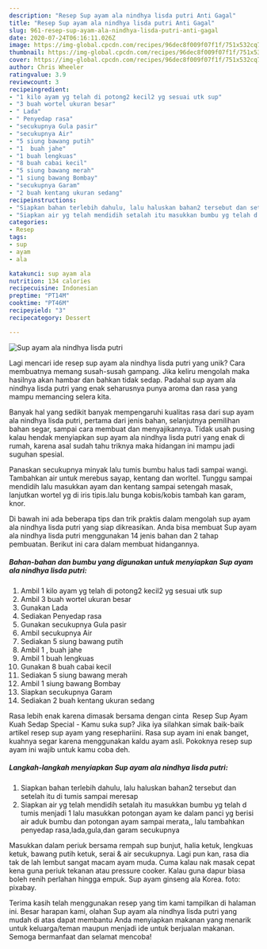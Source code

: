 ```yaml
---
description: "Resep Sup ayam ala nindhya lisda putri Anti Gagal"
title: "Resep Sup ayam ala nindhya lisda putri Anti Gagal"
slug: 961-resep-sup-ayam-ala-nindhya-lisda-putri-anti-gagal
date: 2020-07-24T06:16:11.026Z
image: https://img-global.cpcdn.com/recipes/96dec8f009f07f1f/751x532cq70/sup-ayam-ala-nindhya-lisda-putri-foto-resep-utama.jpg
thumbnail: https://img-global.cpcdn.com/recipes/96dec8f009f07f1f/751x532cq70/sup-ayam-ala-nindhya-lisda-putri-foto-resep-utama.jpg
cover: https://img-global.cpcdn.com/recipes/96dec8f009f07f1f/751x532cq70/sup-ayam-ala-nindhya-lisda-putri-foto-resep-utama.jpg
author: Chris Wheeler
ratingvalue: 3.9
reviewcount: 3
recipeingredient:
- "1 kilo ayam yg telah di potong2 kecil2 yg sesuai utk sup"
- "3 buah wortel ukuran besar"
- " Lada"
- " Penyedap rasa"
- "secukupnya Gula pasir"
- "secukupnya Air"
- "5 siung bawang putih"
- "1  buah jahe"
- "1 buah lengkuas"
- "8 buah cabai kecil"
- "5 siung bawang merah"
- "1 siung bawang Bombay"
- "secukupnya Garam"
- "2 buah kentang ukuran sedang"
recipeinstructions:
- "Siapkan bahan terlebih dahulu, lalu haluskan bahan2 tersebut dan setelah itu di tumis sampai meresap"
- "Siapkan air yg telah mendidih setalah itu masukkan bumbu yg telah d tumis menjadi 1 lalu masukkan potongan ayam ke dalam panci yg berisi air aduk bumbu dan potongan ayam sampai merata,, lalu tambahkan penyedap rasa,lada,gula,dan garam secukupnya"
categories:
- Resep
tags:
- sup
- ayam
- ala

katakunci: sup ayam ala 
nutrition: 134 calories
recipecuisine: Indonesian
preptime: "PT14M"
cooktime: "PT46M"
recipeyield: "3"
recipecategory: Dessert

---
```



![Sup ayam ala nindhya lisda putri](https://img-global.cpcdn.com/recipes/96dec8f009f07f1f/751x532cq70/sup-ayam-ala-nindhya-lisda-putri-foto-resep-utama.jpg)

Lagi mencari ide resep sup ayam ala nindhya lisda putri yang unik? Cara membuatnya memang susah-susah gampang. Jika keliru mengolah maka hasilnya akan hambar dan bahkan tidak sedap. Padahal sup ayam ala nindhya lisda putri yang enak seharusnya punya aroma dan rasa yang mampu memancing selera kita.

Banyak hal yang sedikit banyak mempengaruhi kualitas rasa dari sup ayam ala nindhya lisda putri, pertama dari jenis bahan, selanjutnya pemilihan bahan segar, sampai cara membuat dan menyajikannya. Tidak usah pusing kalau hendak menyiapkan sup ayam ala nindhya lisda putri yang enak di rumah, karena asal sudah tahu triknya maka hidangan ini mampu jadi suguhan spesial.

Panaskan secukupnya minyak lalu tumis bumbu halus tadi sampai wangi. Tambahkan air untuk merebus sayap, kentang dan worltel. Tunggu sampai mendidih lalu masukkan ayam dan kentang sampai setengah masak, lanjutkan wortel yg di iris tipis.lalu bunga kobis/kobis tambah kan garam, knor.


Di bawah ini ada beberapa tips dan trik praktis dalam mengolah sup ayam ala nindhya lisda putri yang siap dikreasikan. Anda bisa membuat Sup ayam ala nindhya lisda putri menggunakan 14 jenis bahan dan 2 tahap pembuatan. Berikut ini cara dalam membuat hidangannya.

<!--inarticleads1-->

##### Bahan-bahan dan bumbu yang digunakan untuk menyiapkan Sup ayam ala nindhya lisda putri:

1. Ambil 1 kilo ayam yg telah di potong2 kecil2 yg sesuai utk sup
1. Ambil 3 buah wortel ukuran besar
1. Gunakan  Lada
1. Sediakan  Penyedap rasa
1. Gunakan secukupnya Gula pasir
1. Ambil secukupnya Air
1. Sediakan 5 siung bawang putih
1. Ambil 1 , buah jahe
1. Ambil 1 buah lengkuas
1. Gunakan 8 buah cabai kecil
1. Sediakan 5 siung bawang merah
1. Ambil 1 siung bawang Bombay
1. Siapkan secukupnya Garam
1. Sediakan 2 buah kentang ukuran sedang


Rasa lebih enak karena dimasak bersama dengan cinta ️ Resep Sup Ayam Kuah Sedap Special - Kamu suka sup? Jika iya silahkan simak baik-baik artikel resep sup ayam yang resephariini. Rasa sup ayam ini enak banget, kuahnya segar karena menggunakan kaldu ayam asli. Pokoknya resep sup ayam ini wajib untuk kamu coba deh. 

<!--inarticleads2-->

##### Langkah-langkah menyiapkan Sup ayam ala nindhya lisda putri:

1. Siapkan bahan terlebih dahulu, lalu haluskan bahan2 tersebut dan setelah itu di tumis sampai meresap
1. Siapkan air yg telah mendidih setalah itu masukkan bumbu yg telah d tumis menjadi 1 lalu masukkan potongan ayam ke dalam panci yg berisi air aduk bumbu dan potongan ayam sampai merata,, lalu tambahkan penyedap rasa,lada,gula,dan garam secukupnya


Masukkan dalam periuk bersama rempah sup bunjut, halia ketuk, lengkuas ketuk, bawang putih ketuk, serai &amp; air secukupnya. Lagi pun kan, rasa dia tak de lah lembut sangat macam ayam muda. Cuma kalau nak masak cepat kena guna periuk tekanan atau pressure cooker. Kalau guna dapur biasa boleh renih perlahan hingga empuk. Sup ayam ginseng ala Korea. foto: pixabay. 

Terima kasih telah menggunakan resep yang tim kami tampilkan di halaman ini. Besar harapan kami, olahan Sup ayam ala nindhya lisda putri yang mudah di atas dapat membantu Anda menyiapkan makanan yang menarik untuk keluarga/teman maupun menjadi ide untuk berjualan makanan. Semoga bermanfaat dan selamat mencoba!
